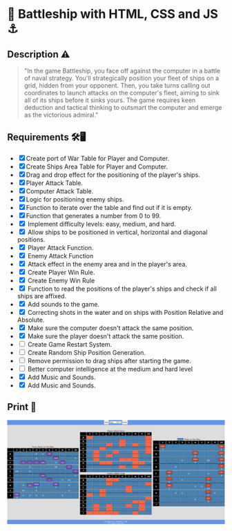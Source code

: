 # 🚢 Battleship with HTML, CSS and JS ⚓

## Description ⚠️

> "In the game Battleship, you face off against the computer in a battle of naval strategy. You'll strategically position your fleet of ships on a grid, hidden from your opponent. Then, you take turns calling out coordinates to launch attacks on the computer's fleet, aiming to sink all of its ships before it sinks yours. The game requires keen deduction and tactical thinking to outsmart the computer and emerge as the victorious admiral."

## Requirements 🛠️🖥️

- <input type="checkbox" checked>Create port of War Table for Player and Computer.
- <input type="checkbox" checked>Create Ships Area Table for Player and Computer.
- <input type="checkbox" checked>Drag and drop effect for the positioning of the player's ships.
- <input type="checkbox" checked>Player Attack Table.
- <input type="checkbox" checked>Computer Attack Table.
- <input type="checkbox" checked>Logic for positioning enemy ships.
- <input type="checkbox" checked>Function to iterate over the table and find out if it is empty.
- <input type="checkbox" checked>Function that generates a number from 0 to 99.
- <input type="checkbox" checked> Implement difficulty levels: easy, medium, and hard.
- <input type="checkbox" checked> Allow ships to be positioned in vertical, horizontal and diagonal positions.
- <input type="checkbox" checked> Player Attack Function.
- <input type="checkbox" checked> Enemy Attack Function
- <input type="checkbox" checked> Attack effect in the enemy area and in the player's area.
- <input type="checkbox" checked> Create Player Win Rule.
- <input type="checkbox" checked> Create Enemy Win Rule
- <input type="checkbox" checked> Function to read the positions of the player's ships and check if all ships are affixed.
- <input type="checkbox" checked> Add sounds to the game.
- <input type="checkbox" checked> Correcting shots in the water and on ships with Position Relative and Absolute.
- <input type="checkbox" checked> Make sure the computer doesn't attack the same position.
- <input type="checkbox" checked> Make sure the player doesn't attack the same position.
- <input type="checkbox"> Create Game Restart System.
- <input type="checkbox"> Create Random Ship Position Generation.
- <input type="checkbox"> Remove permission to drag ships after starting the game.
- <input type="checkbox"> Better computer intelligence at the medium and hard level
- <input type="checkbox" checked> Add Music and Sounds.
- <input type="checkbox" checked> Add Music and Sounds.

## Print 📸

<img src="assets/img/battleship-image.png">
